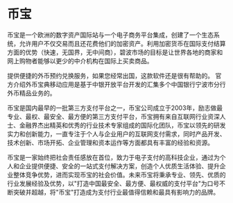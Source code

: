 # 

# 币宝

币宝是一个欧洲的数字资产国际站与一个电子商务平台集成，创建了一个生态系统，允许用户不仅交易而且还花费他们的加密资产。利用加密货币在国际支付结算方面的优势（快速，无国界，无中间商），碧波市场的目标是让世界各地的商家和网上购物者能够以更少的中介机构在国际上买卖商品。

提供便捷的外币预约兑换服务，如果您经常出国，这款软件还是很有帮助的。 官方介绍外币宝典移动应用是基于中银开放平台开发的汇集多个中国银行宁波市分行外币精品业务的。

币宝是国内最早的一批第三方支付平台之一，币宝公司成立于2003年，励志做最专业、最权、最安全、最方便的第三方支付平台，币宝拥有来自互联网行业资深人士、金融界杰出精英和优秀的行业技术专家组成的国际化团队，币宝以领先的研发实力和创新能力，一直专注于个人与企业用户的互联网支付需求，同时产品开发、技术创新、市场开拓、企业管理和资本运作等方面都具有丰富的经验和资源。

币宝是一家始终把社会责任感放在首位，致力于电子支付的高科技企业，通过为个人和企业提供便捷、安全的一站式支付解决方案，创造个人优质生活体验、提升企业整体竞争优势，进而实现币宝的社会价值。未来币宝将秉承专业、领先、优质的行业发展经验及优势，以"打造中国最安全、最方便、最权威的支付平台"为口号不断突破并超越，将"币宝"打造成为支付行业最值得信赖和最具有影响力的品牌。

